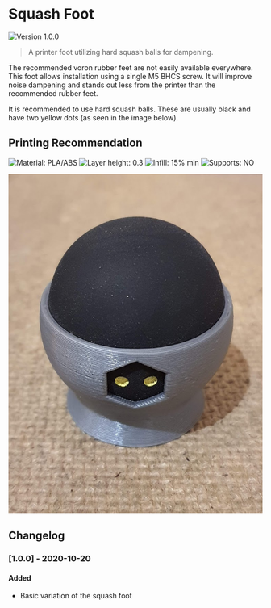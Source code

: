 # Squash Foot 

![Version 1.0.0](https://img.shields.io/badge/Version-1.0.0-blue)

> A printer foot utilizing hard squash balls for dampening.

The recommended voron rubber feet are not easily available everywhere. This 
foot allows installation using a single M5 BHCS screw. It will improve noise 
dampening and stands out less from the printer than the recommended rubber feet.

It is recommended to use hard squash balls. These are usually black and have 
two yellow dots (as seen in the image below).

## Printing Recommendation

![Material: PLA/ABS](https://img.shields.io/badge/Material-PLA%2FABS-blue)
![Layer height: 0.3](https://img.shields.io/badge/Layer%20Height-0.3-blue)
![Infill: 15% min](https://img.shields.io/badge/Infill-15%25%20min-blue)
![Supports: NO](https://img.shields.io/badge/Supports-NO-green)

![Squash Foot](squash-foot_v1.0.0.jpg)

## Changelog

### [1.0.0] - 2020-10-20
#### Added
- Basic variation of the squash foot



